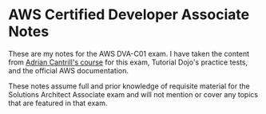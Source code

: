 # AWS Certified Developer Associate Notes

These are my notes for the AWS DVA-C01 exam. I have taken the content from [Adrian Cantrill's course](https://learn.cantrill.io/p/aws-certified-developer-associate) for this exam, Tutorial Dojo's practice tests, and the official AWS documentation. 

These notes assume full and prior knowledge of requisite material for the Solutions Architect Associate exam and will not mention or cover any topics that are featured in that exam.


